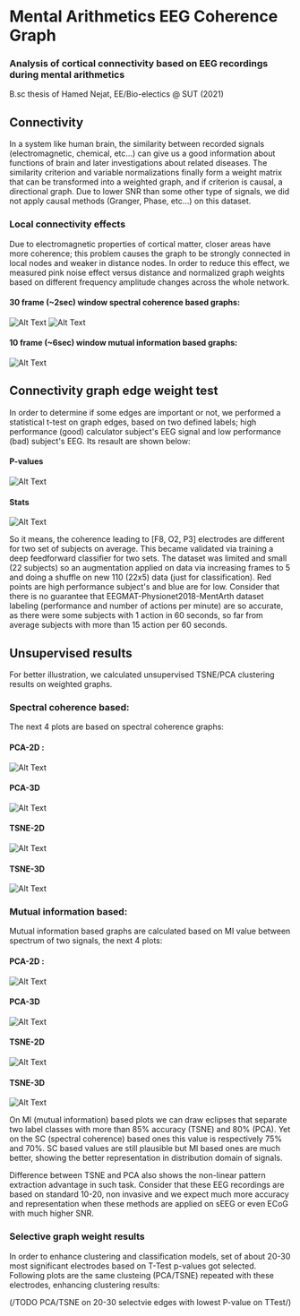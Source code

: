 # Mental Arithmetics EEG Coherence Graph

### Analysis of cortical connectivity based on EEG recordings during mental arithmetics

B.sc thesis of Hamed Nejat, EE/Bio-electics @ SUT (2021)

## Connectivity

In a system like human brain, the similarity between recorded signals (electromagnetic, chemical, etc...) can give us a good information about functions of brain and later investigations about related diseases. The similarity criterion and variable normalizations finally form a weight matrix that can be transformed into a weighted graph, and if criterion is causal, a directional graph. Due to lower SNR than some other type of signals, we did not apply causal methods (Granger, Phase, etc...) on this dataset.

### Local connectivity effects

Due to electromagnetic properties of cortical matter, closer areas have more coherence; this problem causes the graph to be strongly connected in local nodes and weaker in distance nodes. In order to reduce this effect, we measured pink noise effect versus distance and normalized graph weights based on different frequency amplitude changes across the whole network. 

#### 30 frame (~2sec) window spectral coherence based graphs:
![Alt Text](https://github.com/HNXJ/MentalArthGraph/blob/main/Animate/sg30_15_25.gif)
![Alt Text](https://github.com/HNXJ/MentalArthGraph/blob/main/Animate/sb30_15_25.gif)

#### 10 frame (~6sec) window mutual information based graphs:
![Alt Text](https://github.com/HNXJ/MentalArthGraph/blob/main/Animate/sg10_32_38.gif)

## Connectivity graph edge weight test

In order to determine if some edges are important or not, we performed a statistical t-test on graph edges, based on two defined labels; high performance (good) calculator subject's EEG signal and low performance (bad) subject's EEG. Its resault are shown below:


#### P-values
![Alt Text](https://github.com/HNXJ/MentalArthGraph/blob/main/Animate/ztpval_fs_0_ff_1.png)

#### Stats
![Alt Text](https://github.com/HNXJ/MentalArthGraph/blob/main/Animate/ztstat_fs_0_ff_1.png)

So it means, the coherence leading to [F8, O2, P3] electrodes are different for two set of subjects on average. This became validated via training a deep feedforward classifier for two sets. The dataset was limited and small (22 subjects) so an augmentation applied on data via increasing frames to 5 and doing a shuffle on new 110 (22x5) data (just for classification). Red points are high performance subject's and blue are for low. Consider that there is no guarantee that EEGMAT-Physionet2018-MentArth dataset labeling (performance and number of actions per minute) are so accurate, as there were some subjects with 1 action in 60 seconds, so far from average subjects with more than 15 action per 60 seconds.


## Unsupervised results

For better illustration, we calculated unsupervised TSNE/PCA clustering results on weighted graphs.

### Spectral coherence based:
The next 4 plots are based on spectral coherence graphs:
 
#### PCA-2D :
![Alt Text](https://github.com/HNXJ/MentalArthGraph/blob/main/Plots/sc_pca2.png)

#### PCA-3D
![Alt Text](https://github.com/HNXJ/MentalArthGraph/blob/main/Plots/sc_pca3.png)

#### TSNE-2D
![Alt Text](https://github.com/HNXJ/MentalArthGraph/blob/main/Plots/sc_tsne2.png)

#### TSNE-3D
![Alt Text](https://github.com/HNXJ/MentalArthGraph/blob/main/Plots/sc_tsne3.png)


### Mutual information based:
Mutual information based graphs are calculated based on MI value between spectrum of two signals, the next 4 plots:

#### PCA-2D :
![Alt Text](https://github.com/HNXJ/MentalArthGraph/blob/main/Plots/mi_pca2.png)

#### PCA-3D
![Alt Text](https://github.com/HNXJ/MentalArthGraph/blob/main/Plots/mi_pca3.png)

#### TSNE-2D
![Alt Text](https://github.com/HNXJ/MentalArthGraph/blob/main/Plots/mi_tsne2.png)

#### TSNE-3D
![Alt Text](https://github.com/HNXJ/MentalArthGraph/blob/main/Plots/mi_tsne3.png)


On MI (mutual information) based plots we can draw eclipses that separate two label classes with more than 85% accuracy (TSNE) and 80% (PCA). Yet on the SC (spectral coherence) based ones this value is respectively 75% and 70%. SC based values are still plausible but MI based ones are much better, showing the better representation in distribution domain of signals.

Difference between TSNE and PCA also shows the non-linear pattern extraction advantage in such task. Consider that these EEG recordings are based on standard 10-20, non invasive and we expect much more accuracy and representation when these methods are applied on sEEG or even ECoG with much higher SNR. 

### Selective graph weight results

In order to enhance clustering and classification models, set of about 20-30 most significant electrodes based on T-Test p-values got selected. Following plots are the same clusteing (PCA/TSNE) repeated with these electrodes, enhancing clustering results:

(/TODO PCA/TSNE on 20-30 selectvie edges with lowest P-value on TTest/)
